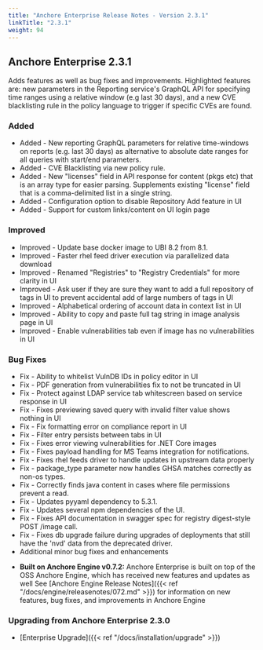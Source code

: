 ```yaml
---
title: "Anchore Enterprise Release Notes - Version 2.3.1"
linkTitle: "2.3.1"
weight: 94
---
```


## Anchore Enterprise 2.3.1

Adds features as well as bug fixes and improvements. Highlighted features are: new parameters in the Reporting service's GraphQL API for specifying time ranges using a relative window (e.g last 30 days), and a new CVE blacklisting rule in the policy language to trigger if specific CVEs are found.

### Added 

+ Added - New reporting GraphQL parameters for relative time-windows on reports (e.g. last 30 days) as alternative to absolute date ranges for all queries with start/end parameters.
+ Added - CVE Blacklisting via new policy rule.
+ Added - New "licenses" field in API response for content (pkgs etc) that is an array type for easier parsing. Supplements existing "license" field that is a comma-delimited list in a single string.
+ Added - Configuration option to disable Repository Add feature in UI
+ Added - Support for custom links/content on UI login page

### Improved

+ Improved - Update base docker image to UBI 8.2 from 8.1.
+ Improved - Faster rhel feed driver execution via parallelized data download
+ Improved - Renamed "Registries" to "Registry Credentials" for more clarity in UI
+ Improved - Ask user if they are sure they want to add a full repository of tags in UI to prevent accidental add of large numbers of tags in UI
+ Improved - Alphabetical ordering of account data in context list in UI
+ Improved - Ability to copy and paste full tag string in image analysis page in UI
+ Improved - Enable vulnerabilities tab even if image has no vulnerabilities in UI

### Bug Fixes

+ Fix - Ability to whitelist VulnDB IDs in policy editor in UI
+ Fix - PDF generation from vulnerabilities fix to not be truncated in UI
+ Fix - Protect against LDAP service tab whitescreen based on service response in UI
+ Fix - Fixes previewing saved query with invalid filter value shows nothing in UI
+ Fix - Fix formatting error on compliance report in UI
+ Fix - Filter entry persists between tabs in UI
+ Fix - Fixes error viewing vulnerabilities for .NET Core images
+ Fix - Fixes payload handling for MS Teams integration for notifications.
+ Fix - Fixes rhel feeds driver to handle updates in upstream data properly 
+ Fix - package_type parameter now handles GHSA matches correctly as non-os types.
+ Fix - Correctly finds java content in cases where file permissions prevent a read.
+ Fix - Updates pyyaml dependency to 5.3.1.
+ Fix - Updates several npm dependencies of the UI.
+ Fix - Fixes API documentation in swagger spec for registry digest-style POST /image call.
+ Fix - Fixes db upgrade failure during upgrades of deployments that still have the 'nvd' data from the deprecated driver.
+ Additional minor bug fixes and enhancements

* **Built on Anchore Engine v0.7.2:** Anchore Enterprise is built on top of the OSS Anchore Engine, which has received new features and updates as well See [Anchore Engine Release Notes]({{< ref "/docs/engine/releasenotes/072.md" >}}) for information on new features, bug fixes, and improvements in Anchore Engine

### Upgrading from Anchore Enterprise 2.3.0

* [Enterprise Upgrade]({{< ref "/docs/installation/upgrade" >}})

